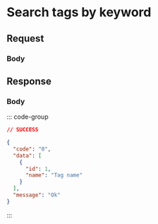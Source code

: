 # Search tags by keyword

<Api method="post" endpoint="/api/tags" description="Returns the top 5 tags for the given keyword." />

## Request

<ApiAuth />

### Body <Badge type="info" text="application/json" class="float-right mt-1" />

<div class="parameters">
  <ApiParam
    name="keyword"
    type="string"
    description="The keyword string. You can search using the tag name."
  />
</div>

## Response

<ApiSchema data-type="ITagModel" />

<!--@include: @models/tag.md-->

### Body <Badge type="info" text="application/json" class="float-right mt-1" />

::: code-group

```json [SUCCESS]
// SUCCESS

{
  "code": "0",
  "data": [
    {
      "id": 1,
      "name": "Tag name"
    }
  ],
  "message": "Ok"
}
```

:::